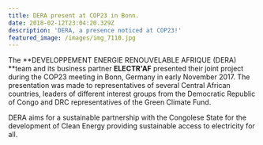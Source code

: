```yaml
---
title: DERA present at COP23 in Bonn.
date: 2018-02-12T23:04:20.329Z
description: 'DERA, a presence noticed at COP23!'
featured_image: /images/img_7110.jpg
---
```

The **DEVELOPPEMENT ENERGIE RENOUVELABLE AFRIQUE (DERA) **team and its business partner **ELECTR'AF** presented their joint project during the COP23 meeting in Bonn, Germany in early November 2017. The presentation was made to representatives of several Central African countries, leaders of different interest groups from the Democratic Republic of Congo and DRC representatives of the Green Climate Fund.

DERA aims for a sustainable partnership with the Congolese State for the development of Clean Energy providing sustainable access to electricity for all.
